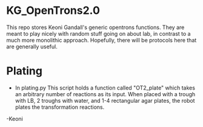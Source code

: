 # KG_OpenTrons2.0

This repo stores Keoni Gandall's generic opentrons functions. They are meant to play nicely with random stuff going on about lab, in contrast to a much more monolithic approach. Hopefully, there will be protocols here that are generally useful. 

# Plating
- In plating.py
This script holds a function called "OT2_plate" which takes an arbitrary number of reactions as its input. When placed with a trough with LB, 2 troughs with water, and 1-4 rectangular agar plates, the robot plates the transformation reactions.

-Keoni
